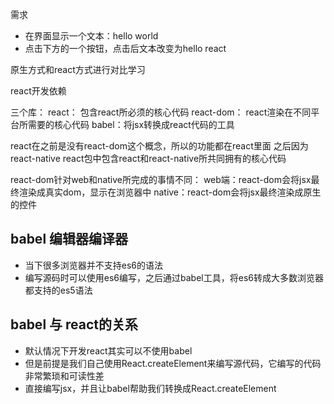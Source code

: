 需求
- 在界面显示一个文本：hello world
- 点击下方的一个按钮，点击后文本改变为hello react

原生方式和react方式进行对比学习

react开发依赖

三个库：
react： 包含react所必须的核心代码
react-dom： react渲染在不同平台所需要的核心代码
babel：将jsx转换成react代码的工具

react在之前是没有react-dom这个概念，所以的功能都在react里面
之后因为react-native
react包中包含react和react-native所共同拥有的核心代码

react-dom针对web和native所完成的事情不同：
web端：react-dom会将jsx最终渲染成真实dom，显示在浏览器中
native：react-dom会将jsx最终渲染成原生的控件


## babel 编辑器编译器

- 当下很多浏览器并不支持es6的语法
- 编写源码时可以使用es6编写，之后通过babel工具，将es6转成大多数浏览器都支持的es5语法

## babel 与 react的关系
- 默认情况下开发react其实可以不使用babel
- 但是前提是我们自己使用React.createElement来编写源代码，它编写的代码非常繁琐和可读性差
- 直接编写jsx，并且让babel帮助我们转换成React.createElement
